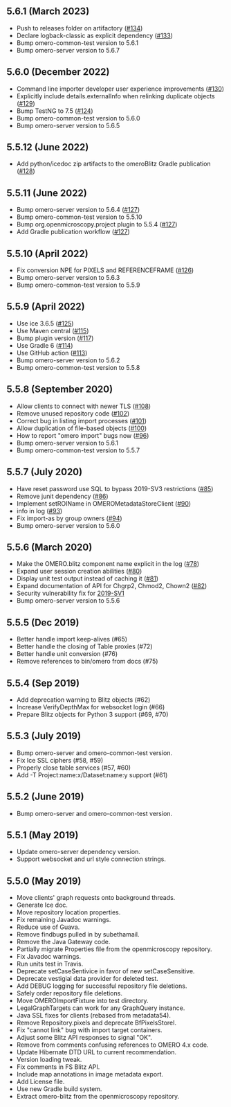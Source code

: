 5.6.1 (March 2023)
------------------

- Push to releases folder on artifactory ([#134](https://github.com/ome/omero-blitz/pull/134))
- Declare logback-classic as explicit dependency ([#133](https://github.com/ome/omero-blitz/pull/133))
- Bump omero-common-test version to 5.6.1
- Bump omero-server version to 5.6.7

5.6.0 (December 2022)
---------------------

- Command line importer developer user experience improvements ([#130](https://github.com/ome/omero-blitz/pull/130))
- Explicitly include details.externalInfo when relinking duplicate objects ([#129](https://github.com/ome/omero-blitz/pull/129))
- Bump TestNG to 7.5 ([#124](https://github.com/ome/omero-blitz/pull/124))
- Bump omero-common-test version to 5.6.0
- Bump omero-server version to 5.6.5


5.5.12 (June 2022)
------------------

- Add python/icedoc zip artifacts to the omeroBlitz Gradle publication ([#128](https://github.com/ome/omero-blitz/pull/128))

5.5.11 (June 2022)
------------------

- Bump omero-server version to 5.6.4 ([#127](https://github.com/ome/omero-blitz/pull/127))
- Bump omero-common-test version to 5.5.10
- Bump org.openmicroscopy.project plugin to 5.5.4 ([#127](https://github.com/ome/omero-blitz/pull/127))
- Add Gradle publication workflow ([#127](https://github.com/ome/omero-blitz/pull/127))

5.5.10 (April 2022)
------------------

- Fix conversion NPE for PIXELS and REFERENCEFRAME ([#126](https://github.com/ome/omero-blitz/pull/126))
- Bump omero-server version to 5.6.3
- Bump omero-common-test version to 5.5.9

5.5.9 (April 2022)
------------------

- Use ice 3.6.5 ([#125](https://github.com/ome/omero-blitz/pull/125))
- Use Maven central ([#115](https://github.com/ome/omero-blitz/pull/115))
- Bump plugin version ([#117](https://github.com/ome/omero-blitz/pull/117))
- Use Gradle 6 ([#114](https://github.com/ome/omero-blitz/pull/114))
- Use GitHub action ([#113](https://github.com/ome/omero-blitz/pull/113))
- Bump omero-server version to 5.6.2
- Bump omero-common-test version to 5.5.8

5.5.8 (September 2020)
----------------------

- Allow clients to connect with newer TLS ([#108](https://github.com/ome/omero-blitz/pull/108))
- Remove unused repository code ([#102](https://github.com/ome/omero-blitz/pull/102))
- Correct bug in listing import processes ([#101](https://github.com/ome/omero-blitz/pull/101))
- Allow duplication of file-based objects ([#100](https://github.com/ome/omero-blitz/pull/100))
- How to report "omero import" bugs now ([#96](https://github.com/ome/omero-blitz/pull/96))
- Bump omero-server version to 5.6.1
- Bump omero-common-test version to 5.5.7

5.5.7 (July 2020)
-----------------

- Have reset password use SQL to bypass 2019-SV3 restrictions ([#85](https://github.com/ome/omero-blitz/pull/85))
- Remove junit dependency ([#86](https://github.com/ome/omero-blitz/pull/86))
- Implement setROIName in OMEROMetadataStoreClient ([#90](https://github.com/ome/omero-blitz/pull/90))
- info in log ([#93](https://github.com/ome/omero-blitz/pull/93))
- Fix import-as by group owners ([#94](https://github.com/ome/omero-blitz/pull/94))
- Bump omero-server version to 5.6.0

5.5.6 (March 2020)
------------------

- Make the OMERO.blitz component name explicit in the log
  ([#78](https://github.com/ome/omero-blitz/pull/78))
- Expand user session creation abilities
  ([#80](https://github.com/ome/omero-blitz/pull/80))
- Display unit test output instead of caching it
  ([#81](https://github.com/ome/omero-blitz/pull/81))
- Expand documentation of API for Chgrp2, Chmod2, Chown2
  ([#82](https://github.com/ome/omero-blitz/pull/82))
- Security vulnerability fix for
  [2019-SV1](https://www.openmicroscopy.org/security/advisories/2019-SV1-reader-used-files/)
- Bump omero-server version to 5.5.6

5.5.5 (Dec 2019)
----------------

- Better handle import keep-alives (#65)
- Better handle the closing of Table proxies (#72)
- Better handle unit conversion (#76)
- Remove references to bin/omero from docs (#75)

5.5.4 (Sep 2019)
----------------

- Add deprecation warning to Blitz objects (#62)
- Increase VerifyDepthMax for websocket login (#66)
- Prepare Blitz objects for Python 3 support (#69, #70)

5.5.3 (July 2019)
-----------------

- Bump omero-server and omero-common-test version.
- Fix Ice SSL ciphers (#58, #59)
- Properly close table services (#57, #60)
- Add -T Project:name:x/Dataset:name:y support (#61)

5.5.2 (June 2019)
-----------------

- Bump omero-server and omero-common-test version.

5.5.1 (May 2019)
----------------

- Update omero-server dependency version.
- Support websocket and url style connection strings.

5.5.0 (May 2019)
----------------

- Move clients' graph requests onto background threads.
- Generate Ice doc.
- Move repository location properties.
- Fix remaining Javadoc warnings.
- Reduce use of Guava.
- Remove findbugs pulled in by subethamail.
- Remove the Java Gateway code.
- Partially migrate Properties file from the openmicroscopy repository.
- Fix Javadoc warnings.
- Run units test in Travis.
- Deprecate setCaseSentivice in favor of new setCaseSensitive.
- Deprecate vestigial data provider for deleted test.
- Add DEBUG logging for successful repository file deletions.
- Safely order repository file deletions.
- Move OMEROImportFixture into test directory.
- LegalGraphTargets can work for any GraphQuery instance.
- Java SSL fixes for clients (rebased from metadata54).
- Remove Repository.pixels and deprecate BfPixelsStoreI.
- Fix "cannot link" bug with import target containers.
- Adjust some Blitz API responses to signal "OK".
- Remove from comments confusing references to OMERO 4.x code.
- Update Hibernate DTD URL to current recommendation.
- Version loading tweak.
- Fix comments in FS Blitz API.
- Include map annotations in image metadata export.
- Add License file.
- Use new Gradle build system.
- Extract omero-blitz from the openmicroscopy repository.
